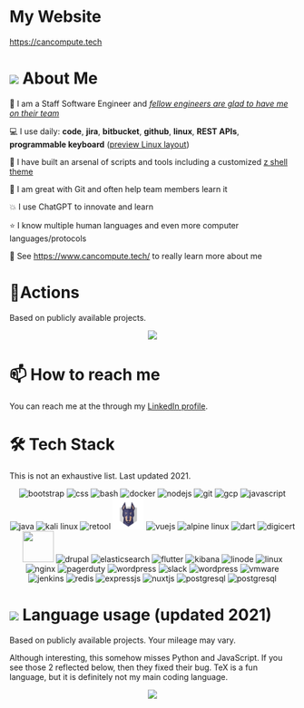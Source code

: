 # My Website

<https://cancompute.tech>

# <img src="https://media.giphy.com/media/WUlplcMpOCEmTGBtBW/giphy.gif" width="45"> About Me

🏦 I am a Staff Software Engineer and [_fellow engineers are glad to have me on their team_](https://cancompute.tech/testimonials)

💻 I use daily: **code**, **jira**, **bitbucket**, **github**, **linux**, **REST APIs**, **programmable keyboard** ([preview Linux layout](https://configure.zsa.io/ergodox-ez/layouts/DnXa7/zJyaa/0))

🚀 I have built an arsenal of scripts and tools including a customized [z shell theme](https://www.cancompute.tech/portfolio-collections/my-portfolio/zsh-theme)

💪 I am great with Git and often help team members learn it

💥 I use ChatGPT to innovate and learn

⭐ I know multiple human languages and even more computer languages/protocols

👀 See <https://www.cancompute.tech/> to really learn more about me


# 🔭Actions
Based on publicly available projects.

<div align="center">
    <img height="200px" src="https://github-readme-streak-stats.herokuapp.com/?user=bean5&theme=gruvbox_light&layout=compact"/>
</div>


# 📫 How to reach me
You can reach me at the through my [LinkedIn profile](https://www.linkedin.com/in/michael-bean/).


# 🛠 Tech Stack
This is not an exhaustive list. Last updated 2021.

<p align="center">
    <img src="https://www.vectorlogo.zone/logos/getbootstrap/getbootstrap-icon.svg" alt="bootstrap" height="55" width="55"/>
    <img src="https://www.vectorlogo.zone/logos/netlifyapp_watercss/netlifyapp_watercss-official.svg" alt="css" height="55" width="55"/>
    <img src="https://upload.vectorlogo.zone/logos/gnu_bash/images/66582b8e-a291-4a1b-b89c-76628277a33b.svg" alt="bash" height="55" width="55"/>
    <img src="https://www.vectorlogo.zone/logos/docker/docker-official.svg" alt="docker" height="55" width="55"/>
    <img src="https://www.vectorlogo.zone/logos/nodejs/nodejs-icon.svg" alt="nodejs" height="55" width="55"/>
    <img src="https://www.vectorlogo.zone/logos/git-scm/git-scm-icon.svg" alt="git" height="55" width="55"/> 
    <img src="https://www.vectorlogo.zone/logos/google/google-tile.svg" alt="gcp" height="55" width="55"/> 
    <img src="https://www.vectorlogo.zone/logos/javascript/javascript-icon.svg" alt="javascript" height="55" width="55"/>
    <img src="https://www.vectorlogo.zone/logos/java/java-icon.svg" alt="java" width="65" height="65"/> 
    <img src="https://upload.vectorlogo.zone/logos/kali/images/f66fec5d-3e29-4d98-8eb5-496f9467792e.svg" alt="kali linux" height="55" width="55"/>
    <img src="https://raw.githubusercontent.com/gilbarbara/logos/c3bbf0e707fa9d7940c2c7b84ac72fa954a444c9/logos/retool.svg" alt="retool" height="55" width="55"/>
    <img src="https://raw.githubusercontent.com/vscode-icons/vscode-icons/f34aaf44fe294be1275b89eadc76f1b20d6f0083/icons/file_type_snyk.svg" alt="snyk" height="55" width="55"/>
    <img src="https://www.vectorlogo.zone/logos/vuejs/vuejs-icon.svg" alt="vuejs" height="55" width="55"/>
    <img src="https://www.vectorlogo.zone/logos/alpinelinux/alpinelinux-ar21.svg" alt="alpine linux" height="55" width="55" />
    <img src="https://www.vectorlogo.zone/logos/dartlang/dartlang-ar21.svg" alt="dart" height="55" width="55" />
    <img src="https://upload.wikimedia.org/wikipedia/commons/thumb/4/48/DigiCert_logo.svg/800px-DigiCert_logo.svg.png?20210507163446" alt="digicert" height="55" width="55" />
    <img src="https://raw.githubusercontent.com/simple-icons/simple-icons/f14d50bf411dd828fb33c935c2ccc08ac303a4ff/icons/duckdb.svg" alt="" height="55" width="55" />
    <img src="https://www.vectorlogo.zone/logos/drupal/drupal-icon.svg" alt="drupal" height="55" width="55" />
    <img src="https://www.vectorlogo.zone/logos/elastic/elastic-ar21.svg" alt="elasticsearch" height="55" width="55" />
    <img src="https://www.vectorlogo.zone/logos/flutterio/flutterio-ar21.svg" alt="flutter" height="55" width="55" />
    <img src="https://www.vectorlogo.zone/logos/elasticco_kibana/elasticco_kibana-ar21.svg" alt="kibana" height="55" width="55" />
    <img src="https://www.vectorlogo.zone/logos/linode/linode-ar21.svg" alt="linode" height="55" width="55" />
    <img src="https://www.vectorlogo.zone/logos/linux/linux-ar21.svg" alt="linux" height="55" width="55" />
    <img src="https://www.vectorlogo.zone/logos/nginx/nginx-ar21.svg" alt="nginx" height="55" width="55" />
    <img src="https://www.vectorlogo.zone/logos/pagerduty/pagerduty-icon.svg" alt="pagerduty" height="55" width="55" />
    <img src="https://iconape.com/wp-content/files/yd/371438/svg/371438.svg" alt="wordpress" height="55" width="55" />
    <img src="https://www.vectorlogo.zone/logos/slack/slack-icon.svg" alt="slack" height="55" width="55" />
    <img src="https://www.vectorlogo.zone/logos/wordpress/wordpress-icon.svg" alt="wordpress" height="55" width="55" />
    <img src="https://brandeps.com/logo-download/V/Vmware-logo-vector-01.svg" alt="vmware" height="55" width="55" />
    <!-- <img src="https://github.com/detain/svg-logos/blob/master/svg/redux.svg" alt="redux" height="55" width="55"/> -->
    <!-- <img src="https://www.vectorlogo.zone/logos/springio/springio-icon.svg" alt="springio" height="55" width="55"/> -->
    <!-- <img src="https://www.vectorlogo.zone/logos/openshift/openshift-icon.svg" alt="openshift" height="55" width="55"/> -->
    <img src="https://www.vectorlogo.zone/logos/jenkins/jenkins-icon.svg" alt="jenkins" height="55" width="55"/>
    <img src="https://www.vectorlogo.zone/logos/redis/redis-icon.svg" alt="redis" height="55" width="55"/>
    <img src="https://www.vectorlogo.zone/logos/expressjs/expressjs-icon.svg" alt="expressjs" height="55" width="55"/>
    <img src="https://www.vectorlogo.zone/logos/nuxtjs/nuxtjs-icon.svg" alt="nuxtjs" height="55" width="55"/>
    <img src="https://www.vectorlogo.zone/logos/mysql/mysql-icon.svg" alt="postgresql" height="55" width="55"/>
    <img src="https://www.vectorlogo.zone/logos/sqlite/sqlite-icon.svg" alt="postgresql" height="55" width="55"/>
    <!-- <img src="https://www.vectorlogo.zone/logos/postgresql/postgresql-icon.svg" alt="postgresql" height="55" width="55"/> -->
    <!-- <img src="https://raw.githubusercontent.com/vscode-icons/vscode-icons/5a7cb2173c87167e9aa88ac4b0f5301e6eef975c/icons/file_type_light_nx.svg" alt="nx" height="55" width="55"/> -->
    <!-- <img src="https://www.vectorlogo.zone/logos/svn-scm/svn-scm-icon.svg" alt="svn" height="55" width="55"/>  -->
    <!-- <img src="https://www.vectorlogo.zone/logos/momentjs/momentjs-icon.svg" alt="momentjs" height="55" width="55"/> -->
    <!-- <img src="https://www.vectorlogo.zone/logos/zsh/zsh-icon.svg" alt="zsh" height="55" width="55"/> -->
</p>

<!-- [<img src="https://www.vectorlogo.zone/logos/stackoverflow/stackoverflow-icon height="55".svg" width="55" alt="Follow Michael on stackoverflow" title="Follow Michael on stackoverflow"/>](https://stackoverflow.com/users/8276765/yedidya-rashi) -->

# <img src="https://www.vectorlogo.zone/logos/languageicon/languageicon-icon.svg" width="25"> Language usage (updated 2021)
Based on publicly available projects. Your mileage may vary.

Although interesting, this somehow misses Python and JavaScript. If you see those 2 reflected below, then they fixed their bug. TeX is a fun language, but it is definitely not my main coding language.
<div align="center">
    <img height="200px" src="https://github-readme-stats-api-holic-x.vercel.app/api/top-langs/?username=bean5&theme=gruvbox_light&layout=compact"/>
</div>
